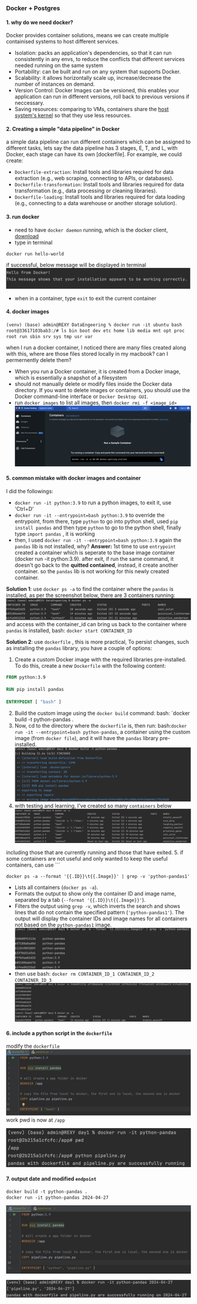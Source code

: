 ### Docker + Postgres

#### 1. why do we need docker?
Docker provides container solutions, means we can create multiple containised systems to host different services. 
- Isolation: packs an application's dependencies, so that it can run consistently in any envs, to reduce the conflicts that different services needed running on the same system
- Portability: can be built and run on any system that supports Docker.
- Scalability: it allows horizontally scale up, increase/decrease the number of instances on demand.
- Version Control: Docker Images can be versioned, this enables your application can run in different versions, roll back to previous versions if neccessary.
- Saving resources: comparing to VMs, containers share the [host system's kernel](https://en.wikipedia.org/wiki/Kernel_(operating_system)) so that they use less resources.


#### 2. Creating a simple "data pipeline" in Docker
a simple data pipeline can run different containers which can be assigned to different tasks, lets say the data pipeline has 3 stages, E, T, and L, with Docker, each stage can have its own [dockerfile]. For example, we could create:
-   `Dockerfile-extraction`: Install tools and libraries required for data extraction (e.g., web scraping, connecting to APIs, or databases).
-   `Dockerfile-transformation`: Install tools and libraries required for data transformation (e.g., data processing or cleaning libraries).
-   `Dockerfile-loading`: Install tools and libraries required for data loading (e.g., connecting to a data warehouse or another storage solution).

#### 3. run docker
- need to have `docker daemon` running, which is the docker client, [download](https://www.docker.com/)
- type in terminal
```terminal
docker run hello-world
```
if successful, below message will be displayed in terminal
![](../Pictures/Pasted%20image%2020230428095812.png)
- when in a container, type `exit` to exit the current container

#### 4. docker images
```terminal 
(venv) (base) admin@REXY DataEngeering % docker run -it ubuntu bash root@33617103bab3:/# ls bin boot dev etc home lib media mnt opt proc root run sbin srv sys tmp usr var 
``` 
when I run a docker container, I noticed there are many files created along with this, where are those files stored locally in my macbook? can I permernently delete them?
- When you run a Docker container, it is created from a Docker image, which is essentially a snapshot of a filesystem
- should not manually delete or modify files inside the Docker data directory. If you want to delete images or containers, you should use the Docker command-line interface or `Docker Desktop GUI`. 
- run `docker images` to list all images, then `docker rmi -f <image_id>` 
![](../Pictures/Pasted%20image%2020230428095832.png)

#### 5. common mistake with docker images and container
I did the followings:
- `docker run -it python:3.9` to run a python images, to exit it, use 'Ctrl+D'
- `docker run -it --entrypoint=bash python:3.9` to override the entrypoint, from there, type `python` to go into python shell, used `pip install pandas` and then type `python` to go to the python shell, finally type `import pandas` , it is working
- then, I used `docker run -it --entrypoint=bash python:3.9` again the `pandas` lib is not installed, why?
**Answer:** 1st time to use `entrypoint` created a container which is seperate to the base image container (docker run -it python:3.9). after exit, if run the same command, it doesn't go back to the **quitted contained**, instead, it create another container. so the `pandas` lib is not working for this newly created container.

**Solution 1**: use `docker ps -a` to find the container where the `pandas` is installed, as per the screenshot below, there are 3 containers running:
![](../Pictures/Pasted%20image%2020230428095853.png)
and access with the container_id can bring us back to the container where `pandas` is installed, bash: `docker start CONTAINER_ID`

**Solution 2**: use `dockerfile` , this is more practical, To persist changes, such as installing the `pandas` library, you have a couple of options:
1.  Create a custom Docker image with the required libraries pre-installed. To do this, create a new `Dockerfile` with the following content:
```dockerfile
FROM python:3.9  
  
RUN pip install pandas  
  
ENTRYPOINT [ "bash" ]
```
2. Build the custom image using the `docker build` command: bash: `docker build -t python-pandas . 
3. Now, cd to the directory where the `dockerfile` is, then run: bash:`docker run -it --entrypoint=bash python-pandas`, a container using the custom image (from `docker file`), and it will have the `pandas` library pre-installed. 
![](../Pictures/Pasted%20image%2020230428095904.png)
4. with testing and learning, I've created so many `containers` below
![](../Pictures/Pasted%20image%2020230428095925.png)

including those that are currently running and those that have exited. 
5. if some containers are not useful and only wanted to keep the useful containers, can use ```
```
docker ps -a --format '{{.ID}}\t{{.Image}}' | grep -v 'python-pandas1'
```
- Lists all containers (`docker ps -a`).
-  Formats the output to show only the container ID and image name, separated by a tab (`--format '{{.ID}}\t{{.Image}}'`).
-  Filters the output using `grep -v`, which inverts the search and shows lines that do not contain the specified pattern (`'python-pandas1'`).
The output will display the container IDs and image names for all containers not based on the `python-pandas1` image.
![](../Pictures/Pasted%20image%2020230428100018.png)
- then use bash: `docker rm CONTAINER_ID_1 CONTAINER_ID_2 CONTAINER_ID_3`
![](../Pictures/Pasted%20image%2020230428100035.png)

#### 6. include a python script in the `dockerfile`
modify the `dockerfile`
![](../Pictures/Pasted%20image%2020230428100048.png)
work pwd is now at `/app`

![](../Pictures/Pasted%20image%2020230428100100.png)

#### 7. output date and modified `endpoint`
```terminal
docker build -t python-pandas .
docker run -it python-pandas 2024-04-27
```
![](../Pictures/Pasted%20image%2020230428100112.png)

![](../Pictures/Pasted%20image%2020230428100124.png)


